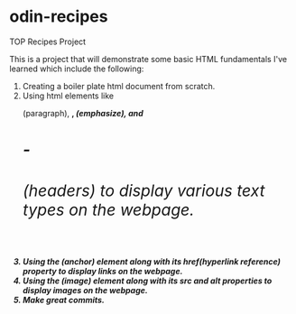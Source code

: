 # odin-recipes
TOP Recipes Project

This is a project that will demonstrate some basic HTML fundamentals I've learned which include the following:

1. Creating a boiler plate html document from scratch.
2. Using html elements like <p> (paragraph), <strong>, <em> (emphasize), and <h1> - <h6> (headers) to display various text types on the webpage.
3. Using the <a>(anchor) element along with its href(hyperlink reference) property to display links on the webpage.
4. Using the <img>(image) element along with its src and alt properties to display images on the webpage.
5. Make great commits.